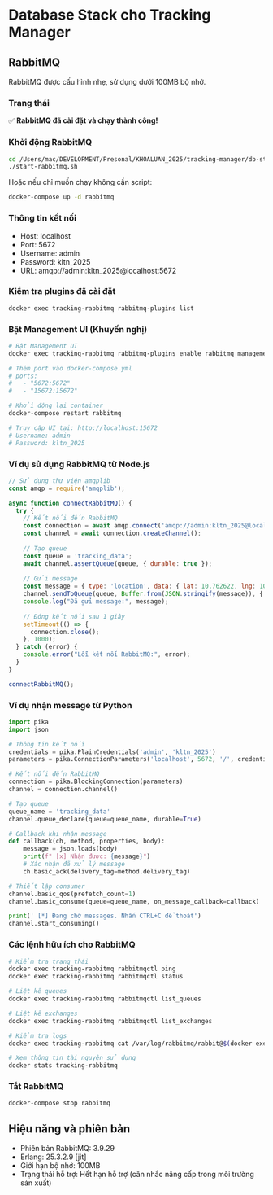 # Database Stack cho Tracking Manager

## RabbitMQ

RabbitMQ được cấu hình nhẹ, sử dụng dưới 100MB bộ nhớ.

### Trạng thái

✅ **RabbitMQ đã cài đặt và chạy thành công!**

### Khởi động RabbitMQ

```bash
cd /Users/mac/DEVELOPMENT/Presonal/KHOALUAN_2025/tracking-manager/db-stack
./start-rabbitmq.sh
```

Hoặc nếu chỉ muốn chạy không cần script:

```bash
docker-compose up -d rabbitmq
```

### Thông tin kết nối

- Host: localhost
- Port: 5672
- Username: admin
- Password: kltn_2025
- URL: amqp://admin:kltn_2025@localhost:5672

### Kiểm tra plugins đã cài đặt

```bash
docker exec tracking-rabbitmq rabbitmq-plugins list
```

### Bật Management UI (Khuyến nghị)

```bash
# Bật Management UI
docker exec tracking-rabbitmq rabbitmq-plugins enable rabbitmq_management

# Thêm port vào docker-compose.yml
# ports:
#   - "5672:5672"
#   - "15672:15672"

# Khởi động lại container
docker-compose restart rabbitmq

# Truy cập UI tại: http://localhost:15672
# Username: admin
# Password: kltn_2025
```

### Ví dụ sử dụng RabbitMQ từ Node.js

```javascript
// Sử dụng thư viện amqplib
const amqp = require('amqplib');

async function connectRabbitMQ() {
  try {
    // Kết nối đến RabbitMQ
    const connection = await amqp.connect('amqp://admin:kltn_2025@localhost:5672');
    const channel = await connection.createChannel();
    
    // Tạo queue
    const queue = 'tracking_data';
    await channel.assertQueue(queue, { durable: true });
    
    // Gửi message
    const message = { type: 'location', data: { lat: 10.762622, lng: 106.660172 } };
    channel.sendToQueue(queue, Buffer.from(JSON.stringify(message)), { persistent: true });
    console.log("Đã gửi message:", message);
    
    // Đóng kết nối sau 1 giây
    setTimeout(() => {
      connection.close();
    }, 1000);
  } catch (error) {
    console.error("Lỗi kết nối RabbitMQ:", error);
  }
}

connectRabbitMQ();
```

### Ví dụ nhận message từ Python

```python
import pika
import json

# Thông tin kết nối
credentials = pika.PlainCredentials('admin', 'kltn_2025')
parameters = pika.ConnectionParameters('localhost', 5672, '/', credentials)

# Kết nối đến RabbitMQ
connection = pika.BlockingConnection(parameters)
channel = connection.channel()

# Tạo queue
queue_name = 'tracking_data'
channel.queue_declare(queue=queue_name, durable=True)

# Callback khi nhận message
def callback(ch, method, properties, body):
    message = json.loads(body)
    print(f" [x] Nhận được: {message}")
    # Xác nhận đã xử lý message
    ch.basic_ack(delivery_tag=method.delivery_tag)

# Thiết lập consumer
channel.basic_qos(prefetch_count=1)
channel.basic_consume(queue=queue_name, on_message_callback=callback)

print(' [*] Đang chờ messages. Nhấn CTRL+C để thoát')
channel.start_consuming()
```

### Các lệnh hữu ích cho RabbitMQ

```bash
# Kiểm tra trạng thái
docker exec tracking-rabbitmq rabbitmqctl ping
docker exec tracking-rabbitmq rabbitmqctl status

# Liệt kê queues
docker exec tracking-rabbitmq rabbitmqctl list_queues

# Liệt kê exchanges
docker exec tracking-rabbitmq rabbitmqctl list_exchanges

# Kiểm tra logs
docker exec tracking-rabbitmq cat /var/log/rabbitmq/rabbit@$(docker exec tracking-rabbitmq hostname).log

# Xem thông tin tài nguyên sử dụng
docker stats tracking-rabbitmq
```

### Tắt RabbitMQ

```bash
docker-compose stop rabbitmq
```

## Hiệu năng và phiên bản

- Phiên bản RabbitMQ: 3.9.29
- Erlang: 25.3.2.9 [jit]
- Giới hạn bộ nhớ: 100MB
- Trạng thái hỗ trợ: Hết hạn hỗ trợ (cân nhắc nâng cấp trong môi trường sản xuất)
